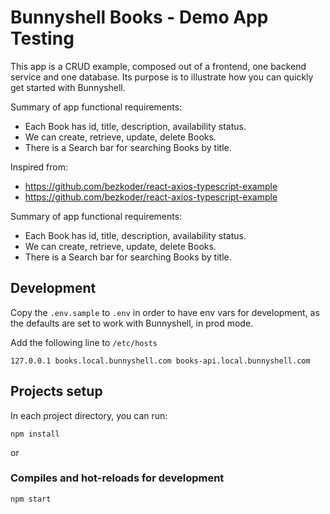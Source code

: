 # Bunnyshell Books - Demo App Testing

This app is a CRUD example, composed out of a frontend, one backend service and one database.
Its purpose is to illustrate how you can quickly get started with Bunnyshell.

Summary of app functional requirements:
- Each Book has id, title, description, availability status.
- We can create, retrieve, update, delete Books.
- There is a Search bar for searching Books by title.

Inspired from:
- https://github.com/bezkoder/react-axios-typescript-example
- https://github.com/bezkoder/react-axios-typescript-example


Summary of app functional requirements:
- Each Book has id, title, description, availability status.
- We can create, retrieve, update, delete Books.
- There is a Search bar for searching Books by title.


## Development
Copy the `.env.sample` to `.env` in order to have env vars for development, as the defaults are set to work with Bunnyshell, in prod mode.

Add the following line to `/etc/hosts`

```
127.0.0.1 books.local.bunnyshell.com books-api.local.bunnyshell.com
```

## Projects setup

In each project directory, you can run:

```
npm install
```

or

### Compiles and hot-reloads for development

```
npm start
```
